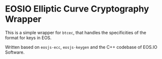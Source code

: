 EOSIO Elliptic Curve Cryptography Wrapper
=========================================

This is a simple wrapper for `btcec`, that handles the specificities
of the format for keys in EOS.

Written based on  `eosjs-ecc`, `eosjs-keygen` and the C++
codebase of EOS.IO Software.
